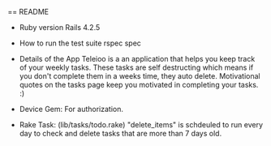 == README

* Ruby version
Rails 4.2.5

* How to run the test suite
rspec spec

* Details of the App
Teleioo is a an application that helps you keep track of your weekly tasks.
These tasks are self destructing which means if you don't complete them in a weeks time, they auto delete.
Motivational quotes on the tasks page keep you motivated in completing your tasks. :) 

* Device Gem: For authorization.

* Rake Task: (lib/tasks/todo.rake)
"delete_items" is schdeuled to run every day to check and delete tasks that are more than 7 days old.